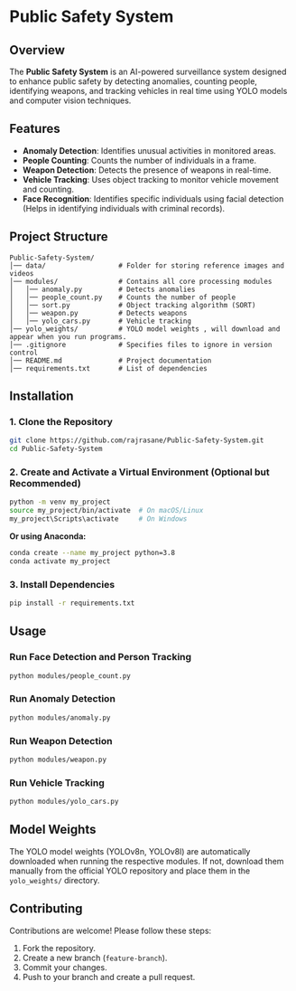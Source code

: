 # Public Safety System

## Overview
The **Public Safety System** is an AI-powered surveillance system designed to enhance public safety by detecting anomalies, counting people, identifying weapons, and tracking vehicles in real time using YOLO models and computer vision techniques.

## Features
- **Anomaly Detection**: Identifies unusual activities in monitored areas.
- **People Counting**: Counts the number of individuals in a frame.
- **Weapon Detection**: Detects the presence of weapons in real-time.
- **Vehicle Tracking**: Uses object tracking to monitor vehicle movement and counting.
- **Face Recognition**: Identifies specific individuals using facial detection (Helps in identifying individuals with criminal records).

## Project Structure
```
Public-Safety-System/
│── data/                  # Folder for storing reference images and videos
│── modules/               # Contains all core processing modules
│   │── anomaly.py         # Detects anomalies
│   │── people_count.py    # Counts the number of people
│   │── sort.py            # Object tracking algorithm (SORT)
│   │── weapon.py          # Detects weapons
│   │── yolo_cars.py       # Vehicle tracking
│── yolo_weights/          # YOLO model weights , will download and appear when you run programs.
│── .gitignore             # Specifies files to ignore in version control
│── README.md              # Project documentation
│── requirements.txt       # List of dependencies
```

## Installation
### 1. Clone the Repository
```sh
git clone https://github.com/rajrasane/Public-Safety-System.git
cd Public-Safety-System
```
### 2. Create and Activate a Virtual Environment (Optional but Recommended)
```sh
python -m venv my_project
source my_project/bin/activate  # On macOS/Linux
my_project\Scripts\activate     # On Windows
```
**Or using Anaconda:**
```sh
conda create --name my_project python=3.8
conda activate my_project
```
### 3. Install Dependencies
```sh
pip install -r requirements.txt
```

## Usage
### Run Face Detection and Person Tracking
```sh
python modules/people_count.py
```
### Run Anomaly Detection
```sh
python modules/anomaly.py
```
### Run Weapon Detection
```sh
python modules/weapon.py
```
### Run Vehicle Tracking
```sh
python modules/yolo_cars.py
```

## Model Weights
The YOLO model weights (YOLOv8n, YOLOv8l) are automatically downloaded when running the respective modules. If not, download them manually from the official YOLO repository and place them in the `yolo_weights/` directory.

## Contributing
Contributions are welcome! Please follow these steps:
1. Fork the repository.
2. Create a new branch (`feature-branch`).
3. Commit your changes.
4. Push to your branch and create a pull request.